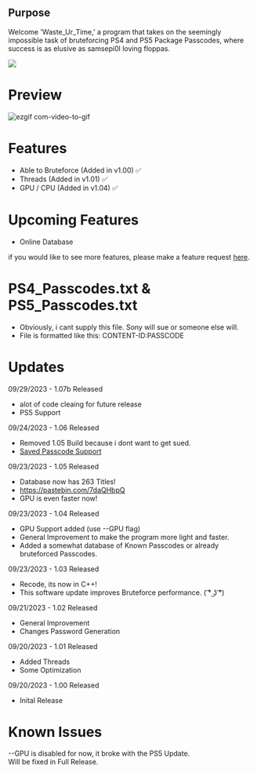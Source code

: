 ## Purpose

Welcome 'Waste_Ur_Time,' a program that takes on the seemingly impossible task of bruteforcing PS4 and PS5 Package Passcodes, where success is as elusive as samsepi0l loving floppas.

![](https://i.imgur.com/leQMFuP.png)

# Preview

![ezgif com-video-to-gif](https://github.com/HoppersPS4/Waste_Ur_Time/assets/80831610/214df483-16ec-47ba-bc77-0b695cad1843)

# Features
  - Able to Bruteforce (Added in v1.00) ✅
  - Threads (Added in v1.01) ✅
  - GPU / CPU (Added in v1.04) ✅

# Upcoming Features
- Online Database
  
if you would like to see more features, please make a feature request [here](https://github.com/HoppersPS4/Waste_Ur_Time/issues/new).

# PS4_Passcodes.txt & PS5_Passcodes.txt
- Obviously, i cant supply this file. Sony will sue or someone else will.
- File is formatted like this: CONTENT-ID:PASSCODE

# Updates

09/29/2023 - 1.07b Released
- alot of code cleaing for future release
- PS5 Support

09/24/2023 - 1.06 Released
- Removed 1.05 Build because i dont want to get sued.
- [Saved Passcode Support](https://github.com/HoppersPS4/Waste_Ur_Time/tree/main#ps4_passcodestxt--ps5_passcodestxt)

09/23/2023 - 1.05 Released
- Database now has 263 Titles!
- https://pastebin.com/7daQHbpQ
- GPU is even faster now!

09/23/2023 - 1.04 Released
  - GPU Support added (use --GPU flag)
  - General Improvement to make the program more light and faster.
  - Added a somewhat database of Known Passcodes or already bruteforced Passcodes.

09/23/2023 - 1.03 Released
  - Recode, its now in C++!
  - This software update improves Bruteforce performance. ( ͡° ͜ʖ ͡°)

09/21/2023 - 1.02 Released
  - General Improvement
  - Changes Password Generation
    
09/20/2023 - 1.01 Released
  - Added Threads
  - Some Optimization
    
09/20/2023 - 1.00 Released
  - Inital Release

# Known Issues
--GPU is disabled for now, it broke with the PS5 Update.<br>
Will be fixed in Full Release.
